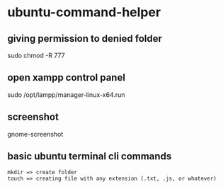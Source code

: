# ubuntu-command-helper

  ## giving permission to denied folder
sudo chmod -R 777

   ## open xampp control panel
sudo /opt/lampp/manager-linux-x64.run

## screenshot
gnome-screenshot

  ## basic ubuntu terminal cli commands
    mkdir => create folder
    touch => creating file with any extension (.txt, .js, or whatever)

